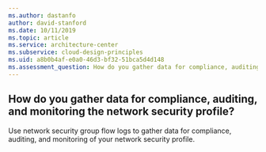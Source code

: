 ```yaml
---
ms.author: dastanfo
author: david-stanford
ms.date: 10/11/2019
ms.topic: article
ms.service: architecture-center
ms.subservice: cloud-design-principles
ms.uid: a8b0b4af-e0a0-46d3-bf32-51bca5d4d148
ms.assessment_question: How do you gather data for compliance, auditing, and monitoring the network security profile?
---
```

## How do you gather data for compliance, auditing, and monitoring the network security profile?

Use network security group flow logs to gather data for compliance, auditing, and monitoring of your network security profile.
